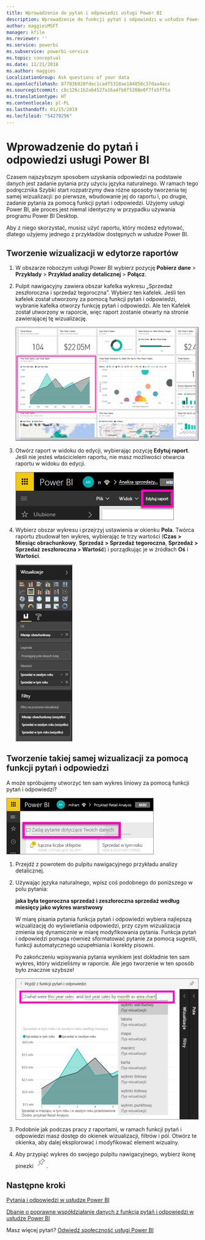 ```yaml
---
title: Wprowadzenie do pytań i odpowiedzi usługi Power BI
description: Wprowadzenie do funkcji pytań i odpowiedzi w usłudze Power BI z użyciem przykładu Retail Analysis
author: maggiesMSFT
manager: kfile
ms.reviewer: ''
ms.service: powerbi
ms.subservice: powerbi-service
ms.topic: conceptual
ms.date: 11/21/2018
ms.author: maggies
LocalizationGroup: Ask questions of your data
ms.openlocfilehash: 87783b928fdec1cadf5318ae184858c37daa4acc
ms.sourcegitcommit: c8c126c1b2ab4527a16a4fb8f5208e0f7fa5ff5a
ms.translationtype: HT
ms.contentlocale: pl-PL
ms.lasthandoff: 01/15/2019
ms.locfileid: "54279256"
---
```

# <a name="get-started-with-power-bi-qa"></a>Wprowadzenie do pytań i odpowiedzi usługi Power BI

Czasem najszybszym sposobem uzyskania odpowiedzi na podstawie danych jest zadanie pytania przy użyciu języka naturalnego.  W ramach tego podręcznika Szybki start rozpatrzymy dwa różne sposoby tworzenia tej samej wizualizacji: po pierwsze, wbudowanie jej do raportu i, po drugie, zadanie pytania za pomocą funkcji pytań i odpowiedzi. Użyjemy usługi Power BI, ale proces jest niemal identyczny w przypadku używania programu Power BI Desktop.

Aby z niego skorzystać, musisz użyć raportu, który możesz edytować, dlatego użyjemy jednego z przykładów dostępnych w usłudze Power BI.

## <a name="create-a-visual-in-the-report-editor"></a>Tworzenie wizualizacji w edytorze raportów

1. W obszarze roboczym usługi Power BI wybierz pozycję **Pobierz dane** \> **Przykłady** \> **Przykład analizy detalicznej** > **Połącz**.
   
2. Pulpit nawigacyjny zawiera obszar kafelka wykresu „Sprzedaż zeszłoroczna i sprzedaż tegoroczna”.  Wybierz ten kafelek. Jeśli ten kafelek został utworzony za pomocą funkcji pytań i odpowiedzi, wybranie kafelka otworzy funkcję pytań i odpowiedzi. Ale ten Kafelek został utworzony w raporcie, więc raport zostanie otwarty na stronie zawierającej tę wizualizację.

    ![Przykład Retail Analysis — pulpit nawigacyjny](media/power-bi-visualization-introduction-to-q-and-a/power-bi-dashboard.png)

1. Otwórz raport w widoku do edycji, wybierając pozycję **Edytuj raport**.  Jeśli nie jesteś właścicielem raportu, nie masz możliwości otwarcia raportu w widoku do edycji.
   
    ![Przycisk Edytuj raport](media/power-bi-visualization-introduction-to-q-and-a/power-bi-edit-report.png)
4. Wybierz obszar wykresu i przejrzyj ustawienia w okienku **Pola**.  Twórca raportu zbudował ten wykres, wybierając te trzy wartości (**Czas > Miesiąc obrachunkowy**, **Sprzedaż > Sprzedaż tegoroczna**, **Sprzedaż > Sprzedaż zeszłoroczna > Wartość**) i porządkując je w źródłach **Oś** i **Wartości**.
   
    ![Okienko Wizualizacje](media/power-bi-visualization-introduction-to-q-and-a/gnatutorial_3-new.png)

## <a name="create-the-same-visual-with-qa"></a>Tworzenie takiej samej wizualizacji za pomocą funkcji pytań i odpowiedzi

A może spróbujemy utworzyć ten sam wykres liniowy za pomocą funkcji pytań i odpowiedzi?

![Pole Zadaj pytanie](media/power-bi-visualization-introduction-to-q-and-a/power-bi-qna.png)

1. Przejdź z powrotem do pulpitu nawigacyjnego przykładu analizy detalicznej.
2. Używając języka naturalnego, wpisz coś podobnego do poniższego w polu pytania:
   
   **jaka była tegoroczna sprzedaż i zeszłoroczna sprzedaż według miesięcy jako wykres warstwowy**
   
   W miarę pisania pytania funkcja pytań i odpowiedzi wybiera najlepszą wizualizację do wyświetlania odpowiedzi, przy czym wizualizacja zmienia się dynamicznie w miarę modyfikowania pytania. Funkcja pytań i odpowiedzi pomaga również sformatować pytanie za pomocą sugestii, funkcji automatycznego uzupełniania i korekty pisowni.
   
   Po zakończeniu wpisywania pytania wynikiem jest dokładnie ten sam wykres, który widzieliśmy w raporcie.  Ale jego tworzenie w ten sposób było znacznie szybsze!
   
   ![Przykładowe pytanie](media/power-bi-visualization-introduction-to-q-and-a/powerbi-qna-areachart.png)
3. Podobnie jak podczas pracy z raportami, w ramach funkcji pytań i odpowiedzi masz dostęp do okienek wizualizacji, filtrów i pól.  Otwórz te okienka, aby dalej eksplorować i modyfikować element wizualny.
4. Aby przypiąć wykres do swojego pulpitu nawigacyjnego, wybierz ikonę pinezki ![Ikona przypinania](media/power-bi-visualization-introduction-to-q-and-a/pinnooutline.png).

## <a name="next-steps"></a>Następne kroki
[Pytania i odpowiedzi w usłudze Power BI](consumer/end-user-q-and-a.md)

[Dbanie o poprawne współdziałanie danych z funkcją pytań i odpowiedzi w usłudze Power BI](service-prepare-data-for-q-and-a.md)

Masz więcej pytań? [Odwiedź społeczność usługi Power BI](http://community.powerbi.com/)

